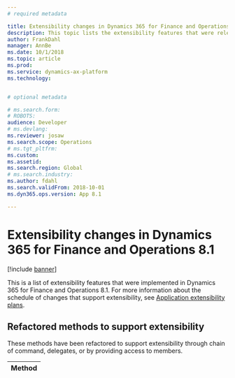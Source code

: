 ```yaml
---
# required metadata

title: Extensibility changes in Dynamics 365 for Finance and Operations 8.1
description: This topic lists the extensibility features that were released in Dynamics 365 for Finance and Operations 8.1
author: FrankDahl
manager: AnnBe
ms.date: 10/1/2018
ms.topic: article
ms.prod: 
ms.service: dynamics-ax-platform
ms.technology: 


# optional metadata

# ms.search.form: 
# ROBOTS: 
audience: Developer
# ms.devlang: 
ms.reviewer: josaw
ms.search.scope: Operations
# ms.tgt_pltfrm: 
ms.custom: 
ms.assetid: 
ms.search.region: Global
# ms.search.industry: 
ms.author: fdahl
ms.search.validFrom: 2018-10-01
ms.dyn365.ops.version: App 8.1

---
```


# Extensibility changes in Dynamics 365 for Finance and Operations 8.1

[!include [banner](../includes/banner.md)]

This is a list of extensibility features that were implemented in Dynamics 365 for Finance and Operations 8.1. For more information about the schedule of changes that support extensibility, see [Application extensibility plans](extensibility-roadmap.md).

## Refactored methods to support extensibility

These methods have been refactored to support extensibility through chain of command, delegates, or by providing access to members.

| Method|
| --------------- |
